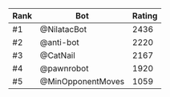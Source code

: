 Rank|Bot|Rating
---|---|---
#1|@NilatacBot|2436
#2|@anti-bot|2220
#3|@CatNail|2167
#4|@pawnrobot|1920
#5|@MinOpponentMoves|1059
